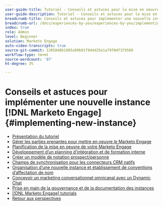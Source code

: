 ```yaml
---
user-guide-title: Tutoriel - Conseils et astuces pour la mise en oeuvre d’une nouvelle instance [!DNL Marketo Engage]
user-guide-description: Tutoriel - Conseils et astuces pour la mise en oeuvre d’une nouvelle instance [!DNL Marketo Engage]
breadcrumb-title: Conseils et astuces pour implémenter une nouvelle instance [!DNL Marketo Engage]
breadcrumb-url: /docs/experiences-by-you/experiences-by-you/implementing-new-instance/overview
index: true
role: Admin
level: Beginner
solution: Marketo Engage
auto-video-transcripts: true
source-git-commit: 1205848b1985a99b91f9d4d25e1a79f0df379589
workflow-type: tm+mt
source-wordcount: '97'
ht-degree: 3%

---
```



# Conseils et astuces pour implémenter une nouvelle instance [!DNL Marketo Engage] {#implementing-new-instance}

+ [Présentation du tutoriel](./overview.md)
+ [Gérer les parties prenantes pour mettre en oeuvre le Marketo Engage](./managing-stakeholder-communications.md)
+ [Planification de la mise en oeuvre de votre Marketo Engage](./planning-for-new-implementation.md)
+ [Développement d’un planning d’intégration et de formation interne](./internal-training-roadshow.md)
+ [Créer un modèle de notation prospect/personne](./building-person-scoring-model.md)
+ [Champs de synchronisation pour les connecteurs CRM natifs](./syncing-fields-for-crm-integration.md)
+ [Organisation d’une nouvelle instance et établissement de conventions d’affectation de nom](./organizing-new-instance.md)
+ [Concevoir un marketing conversationnel omnicanal avec un Dynamic Chat](./designing-omnichannel-conversational-marketing.md)
+ [Prise en main de la gouvernance et de la documentation des instances](./documenting-your-instance.md)
+ [[!DNL Marketo Engage] tutorials](https://experienceleague.adobe.com/docs/marketo-learn/tutorials/overview.html?lang=fr)
+ [Retour aux perspectives](https://experienceleague.adobe.com/en/perspectives?lang=en#f-el_product=Marketo%20Engage&amp;aq=((%40el_contenttype%20NOT%20%22Community%7CUser%22)%20AND%20(%40el_contenttype%3D%22perspective%22)))
